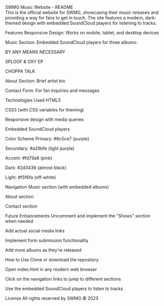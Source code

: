 SWMG Music Website - README
<br>
This is the official website for SWMG, showcasing their music releases and providing a way for fans to get in touch. The site features a modern, dark-themed design with embedded SoundCloud players for listening to tracks.

Features
Responsive Design: Works on mobile, tablet, and desktop devices

Music Section: Embedded SoundCloud players for three albums:

BY ANY MEANS NECESSARY

SPLOOF & OXY EP

CHOPPA TALK

About Section: Brief artist bio

Contact Form: For fan inquiries and messages

Technologies Used
HTML5

CSS3 (with CSS variables for theming)

Responsive design with media queries

Embedded SoundCloud players

Color Scheme
Primary: #6c5ce7 (purple)

Secondary: #a29bfe (light purple)

Accent: #fd79a8 (pink)

Dark: #2d3436 (almost black)

Light: #f5f6fa (off-white)

Navigation
Music section (with embedded albums)

About section

Contact section

Future Enhancements
Uncomment and implement the "Shows" section when needed

Add actual social media links

Implement form submission functionality

Add more albums as they're released

How to Use
Clone or download the repository

Open index.html in any modern web browser

Click on the navigation links to jump to different sections

Use the embedded SoundCloud players to listen to tracks

License
All rights reserved by SWMG © 2023

